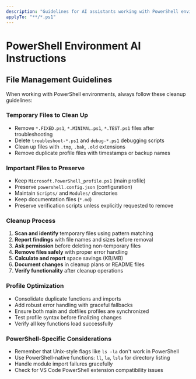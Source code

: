 ```yaml
---
description: "Guidelines for AI assistants working with PowerShell environments in VS Code"
applyTo: "**/*.ps1"
---
```


# PowerShell Environment AI Instructions

## File Management Guidelines

When working with PowerShell environments, always follow these cleanup guidelines:

### Temporary Files to Clean Up
- Remove `*.FIXED.ps1`, `*.MINIMAL.ps1`, `*.TEST.ps1` files after troubleshooting
- Delete `troubleshoot-*.ps1` and `debug-*.ps1` debugging scripts  
- Clean up files with `.tmp`, `.bak`, `.old` extensions
- Remove duplicate profile files with timestamps or backup names

### Important Files to Preserve
- Keep `Microsoft.PowerShell_profile.ps1` (main profile)
- Preserve `powershell.config.json` (configuration)
- Maintain `Scripts/` and `Modules/` directories
- Keep documentation files (`*.md`)
- Preserve verification scripts unless explicitly requested to remove

### Cleanup Process
1. **Scan and identify** temporary files using pattern matching
2. **Report findings** with file names and sizes before removal
3. **Ask permission** before deleting non-temporary files
4. **Remove files safely** with proper error handling
5. **Calculate and report** space savings (KB/MB)
6. **Document changes** in cleanup plans or README files
7. **Verify functionality** after cleanup operations

### Profile Optimization
- Consolidate duplicate functions and imports
- Add robust error handling with graceful fallbacks
- Ensure both main and dotfiles profiles are synchronized
- Test profile syntax before finalizing changes
- Verify all key functions load successfully

### PowerShell-Specific Considerations
- Remember that Unix-style flags like `ls -la` don't work in PowerShell
- Use PowerShell-native functions: `ll`, `la`, `lsla` for directory listing
- Handle module import failures gracefully
- Check for VS Code PowerShell extension compatibility issues
